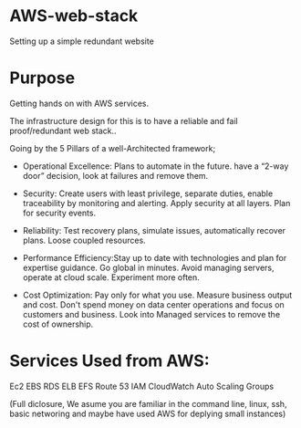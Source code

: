 # AWS-web-stack
Setting up a simple redundant website

# Purpose
Getting hands on with AWS services.

The infrastructure design for this is to have a reliable and fail proof/redundant web stack..


Going by the 5 Pillars of a well-Architected framework;


* Operational Excellence: Plans to automate in the future. have a “2-way door” decision, look at failures and remove them.

* Security: Create users with least privilege, separate duties, enable traceability by monitoring and alerting. Apply security at all layers. Plan for security events.

* Reliability: Test recovery plans, simulate issues, automatically recover plans. Loose coupled resources.

* Performance Efficiency:Stay up to date with technologies and plan for expertise guidance. Go global in minutes. Avoid managing servers, operate at cloud scale. Experiment more often.

* Cost Optimization:  Pay only for what you use. Measure business output and cost. Don't spend money on data center operations and focus on customers and business. Look into Managed services to remove the cost of ownership.


# Services Used from AWS:

Ec2
EBS
RDS
ELB
EFS
Route 53
IAM
CloudWatch
Auto Scaling Groups


(Full diclosure, We asume you are familiar in the command line, linux, ssh, basic networing and maybe have used AWS for deplying small instances)
